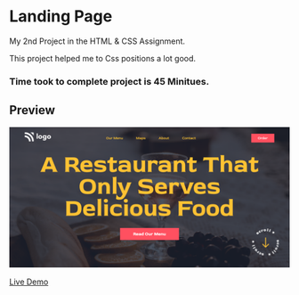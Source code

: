 # Landing Page

My 2nd Project in the HTML & CSS Assignment.

This project helped me to Css positions a lot good.

### Time took to complete project is 45 Minitues.


## Preview

![Project 1](./p2.png)

[Live Demo](https://food-restuarant-femas.netlify.app/)